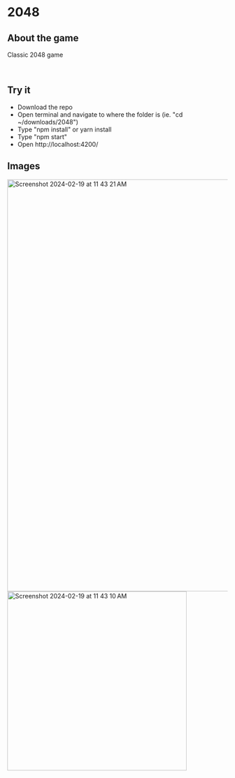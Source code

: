 # 2048

## About the game

Classic 2048 game 

<br>

## Try it

- Download the repo
- Open terminal and navigate to where the folder is (ie. "cd ~/downloads/2048")
- Type "npm install" or yarn install
- Type "npm start"
- Open http://localhost:4200/

## Images
<img width="943" alt="Screenshot 2024-02-19 at 11 43 21 AM" src="https://github.com/MegHermes/2048/assets/68392405/389634f9-3088-45dc-9635-90dc8783cbe9">
<img width="410" alt="Screenshot 2024-02-19 at 11 43 10 AM" src="https://github.com/MegHermes/2048/assets/68392405/019e8dc6-d903-4bdb-9269-e4ce4895b76a">
